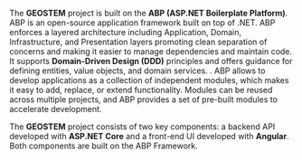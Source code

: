 The **GEOSTEM** project is built on the **ABP (ASP.NET Boilerplate Platform)**. ABP is an open-source application framework built on top of .NET. ABP enforces a layered architecture including Application, Domain, Infrastructure, and Presentation layers promoting clean separation of concerns and making it easier to manage dependencies and maintain code. It supports **Domain-Driven Design (DDD)** principles and offers guidance for defining entities, value objects, and domain services. . ABP allows to develop applications as a collection of independent modules, which makes it easy to add, replace, or extend functionality. Modules can be reused across multiple projects, and ABP provides a set of pre-built modules to accelerate development.

 The  **GEOSTEM** project consists of two key components: a backend API developed with **ASP.NET Core** and a front-end UI developed with **Angular**. Both components are built on the ABP Framework. 

